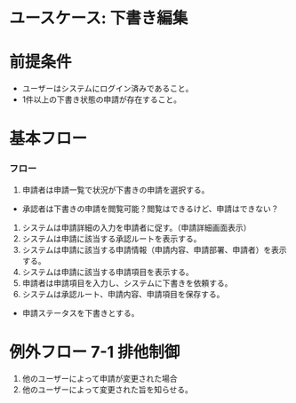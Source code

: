 # ユースケース: 下書き編集

# 前提条件

- ユーザーはシステムにログイン済みであること。
- 1件以上の下書き状態の申請が存在すること。

# 基本フロー

### フロー

1. 申請者は申請一覧で状況が下書きの申請を選択する。
  - 承認者は下書きの申請を閲覧可能？閲覧はできるけど、申請はできない？
1. システムは申請詳細の入力を申請者に促す。（申請詳細画面表示）
1. システムは申請に該当する承認ルートを表示する。
1. システムは申請に該当する申請情報（申請内容、申請部署、申請者）を表示する。
1. システムは申請に該当する申請項目を表示する。
1. 申請者は申請項目を入力し、システムに下書きを依頼する。
1. システムは承認ルート、申請内容、申請項目を保存する。
  - 申請ステータスを下書きとする。

# 例外フロー 7-1 排他制御

1. 他のユーザーによって申請が変更された場合
1. 他のユーザーによって変更された旨を知らせる。
